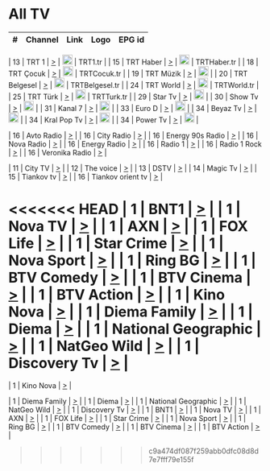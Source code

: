 <h1>All TV</h1>

| #   | Channel        | Link  | Logo | EPG id |
|:---:|:--------------:|:-----:|:----:|:------:|

| 13  | TRT 1            | [>](https://tv-trt1.medya.trt.com.tr/master.m3u8) | <img height="20" src="https://i.imgur.com/j786OLG.png"/> | TRT1.tr |
| 15  | TRT Haber        | [>](https://tv-trthaber.medya.trt.com.tr/master.m3u8) | <img height="20" src="https://i.imgur.com/OVfo8Ab.png"/> | TRTHaber.tr |
| 18  | TRT Çocuk        | [>](https://tv-trtcocuk.medya.trt.com.tr/master.m3u8) | <img height="20" src="https://i.imgur.com/QLFmD6d.png"/> | TRTCocuk.tr |
| 19  | TRT Müzik        | [>](https://tv-trtmuzik.medya.trt.com.tr/master.m3u8) | <img height="20" src="https://i.imgur.com/fIVFCEd.png"/> |
| 20  | TRT Belgesel     | [>](https://tv-trtbelgesel.medya.trt.com.tr/master.m3u8) | <img height="20" src="https://i.imgur.com/MGO87pe.png"/> | TRTBelgesel.tr |
| 24  | TRT World        | [>](https://tv-trtworld.medya.trt.com.tr/master.m3u8) | <img height="20" src="https://i.imgur.com/JEA2xpv.png"/> | TRTWorld.tr |
| 25  | TRT Türk         | [>](https://tv-trtturk.medya.trt.com.tr/master.m3u8) | <img height="20" src="https://i.imgur.com/OSTOQNw.png"/> | TRTTurk.tr |
| 29  | Star Tv   | [>](https://dogus-live.daioncdn.net/startv/startv_360p.m3u8) | <img height="20" src="https://i.imgur.com/IebUZx1.png"/> |
| 30  | Show Tv     | [>](https://ciner-live.daioncdn.net/showtv/showtv.m3u8) | <img height="20" src="https://i.imgur.com/IebUZx1.png"/> |
| 31  | Kanal 7     | [>](https://kanal7-live.daioncdn.net/kanal7/kanal7.m3u8) | <img height="20" src="https://i.imgur.com/IebUZx1.png"/> |
| 33  | Euro D    | [>](https://www.youtube.com/user/KanalD/live) | <img height="20" src="https://i.imgur.com/IebUZx1.png"/> |
| 34  | Beyaz Tv     | [>](https://beyaztv-live.daioncdn.net/beyaztv/beyaztv.m3u8) | <img height="20" src="https://i.imgur.com/IebUZx1.png"/> |
| 34  | Kral Pop Tv     | [>](https://www.youtube.com/watch?v=GuFTuKoXepw) | <img height="20" src="https://i.imgur.com/IebUZx1.png"/> |
| 34  | Power Tv     | [>](https://livetv.powerapp.com.tr/powerTV/powerhd.smil/chunklist.m3u8) | <img height="20" src="https://i.imgur.com/IebUZx1.png"/> |

| 16  | Avto Radio | [>](http://stream.metacast.eu/avtoradio.mp3.m3u) |
| 16  | City Radio | [>](http://stream.metacast.eu/city.aac.m3u) |
| 16  | Energy 90s Radio | [>](http://stream.metacast.eu/energy-90s.m3u) |
| 16  | Nova Radio | [>](http://stream.metacast.eu/nova.aac.m3u) |
| 16  | Energy Radio | [>](http://stream.metacast.eu/nrj.aac.m3u) |
| 16  | Radio 1 | [>](http://stream.metacast.eu/radio1.aac.m3u) |
| 16  | Radio 1 Rock | [>](http://stream.metacast.eu/radio1rock.aac.m3u) |
| 16  | Veronika Radio | [>](http://stream.metacast.eu/veronika.aac.m3u) |

| 11  | City TV | [>](https://tv.city.bg/play/tshls/citytv/index.m3u8) |
| 12  | The voice | [>](https://bss1.neterra.tv/thevoice/thevoice.m3u8) |
| 13  | DSTV | [>](http://46.249.95.140:8081/hls/data.m3u8) |
| 14  | Magic Tv | [>](https://bss1.neterra.tv/magictv/magictv.m3u8) |
| 15  | Tiankov tv | [>](https://streamer103.neterra.tv/tiankov-folk/live.m3u8) |
| 16  | Tiankov orient tv | [>](https://streamer103.neterra.tv/tiankov-orient/live.m3u8) |

<<<<<<< HEAD
| 1 | BNT1 | [>](https://ymkaya.xyz:18289/tv/bnt1/playlist.m3u8?wmsAuthSign=c2VydmVyX3RpbWU9NC8yOC8yMDI1IDY6NDY6MDUgUE0maGFzaF92YWx1ZT0ybFFCamlSTFcwczVDVFNJeWl2U0N3PT0mdmFsaWRtaW51dGVzPTYw) |
| 1 | Nova TV | [>](https://ymkaya.xyz:18289/tv/novatv/playlist.m3u8?wmsAuthSign=c2VydmVyX3RpbWU9NC8yOC8yMDI1IDY6NDY6MTYgUE0maGFzaF92YWx1ZT1IV0VhU2ZhYWcwUldrcVhZdUFVZjN3PT0mdmFsaWRtaW51dGVzPTYw) |
| 1 | AXN | [>](https://ymkaya.xyz:18289/tv/axn/playlist.m3u8?wmsAuthSign=c2VydmVyX3RpbWU9NC8yOC8yMDI1IDY6NDY6MjcgUE0maGFzaF92YWx1ZT1sd0RuVUE0cGtKODJWOU5TdFhWQXd3PT0mdmFsaWRtaW51dGVzPTYw) |
| 1 | FOX Life | [>](https://ymkaya.xyz:18289/tv/foxlife/playlist.m3u8?wmsAuthSign=c2VydmVyX3RpbWU9NC8yOC8yMDI1IDY6NDY6MzcgUE0maGFzaF92YWx1ZT15NWFxaEQwS1BPUTl0azhDelgzMFJ3PT0mdmFsaWRtaW51dGVzPTYw) |
| 1 | Star Crime | [>](https://ymkaya.xyz:18289/tv/foxcrime/playlist.m3u8?wmsAuthSign=c2VydmVyX3RpbWU9NC8yOC8yMDI1IDY6NDY6NDcgUE0maGFzaF92YWx1ZT1MeU9XaWY5RUMwSWNheXhGSlg1QnpnPT0mdmFsaWRtaW51dGVzPTYw) |
| 1 | Nova Sport | [>](https://ymkaya.xyz:18289/tv/novasport/playlist.m3u8?wmsAuthSign=c2VydmVyX3RpbWU9NC8yOC8yMDI1IDY6NDY6NTcgUE0maGFzaF92YWx1ZT02cEJUQ0k5SlJIY2dpS0o3cEY0eDdRPT0mdmFsaWRtaW51dGVzPTYw) |
| 1 | Ring BG | [>](https://ymkaya.xyz:18289/tv/ringbg/playlist.m3u8?wmsAuthSign=c2VydmVyX3RpbWU9NC8yOC8yMDI1IDY6NDc6MDcgUE0maGFzaF92YWx1ZT1KVWdWM1RwSE5WMnA3NzJpbEpzcDVRPT0mdmFsaWRtaW51dGVzPTYw) |
| 1 | BTV Comedy | [>](https://ymkaya.xyz:18289/tv/btvcomedy/playlist.m3u8?wmsAuthSign=c2VydmVyX3RpbWU9NC8yOC8yMDI1IDY6NDc6MTggUE0maGFzaF92YWx1ZT15dHZYMWQ4TzJjSnA0MTZlN1pxSkRRPT0mdmFsaWRtaW51dGVzPTYw) |
| 1 | BTV Cinema | [>](https://ymkaya.xyz:18289/tv/btvcinema/playlist.m3u8?wmsAuthSign=c2VydmVyX3RpbWU9NC8yOC8yMDI1IDY6NDc6MjcgUE0maGFzaF92YWx1ZT1kSjNVeGZrYmpTWUZJQVA0TXI4UjdRPT0mdmFsaWRtaW51dGVzPTYw) |
| 1 | BTV Action | [>](https://ymkaya.xyz:18289/tv/btvaction/playlist.m3u8?wmsAuthSign=c2VydmVyX3RpbWU9NC8yOC8yMDI1IDY6NDc6MzcgUE0maGFzaF92YWx1ZT01SjdYQ3BuTEFKMEdBZjJFZ3RLblpBPT0mdmFsaWRtaW51dGVzPTYw) |
| 1 | Kino Nova | [>](https://ymkaya.xyz:18289/tv/kinonova/playlist.m3u8?wmsAuthSign=c2VydmVyX3RpbWU9NC8yOC8yMDI1IDY6NDc6NDcgUE0maGFzaF92YWx1ZT02OThYVkp0WEtGSTJFWlhGbERCaWtRPT0mdmFsaWRtaW51dGVzPTYw) |
| 1 | Diema Family | [>](https://ymkaya.xyz:18289/tv/diemafamily/playlist.m3u8?wmsAuthSign=c2VydmVyX3RpbWU9NC8yOC8yMDI1IDY6NDc6NTcgUE0maGFzaF92YWx1ZT03VzNKSzhmTnFNYjgwWDJiREx5bndnPT0mdmFsaWRtaW51dGVzPTYw) |
| 1 | Diema | [>](https://ymkaya.xyz:18289/tv/diema/playlist.m3u8?wmsAuthSign=c2VydmVyX3RpbWU9NC8yOC8yMDI1IDY6NDg6MDcgUE0maGFzaF92YWx1ZT1KamF4NCtkL2w3dWdiL3NIc2VPK29RPT0mdmFsaWRtaW51dGVzPTYw) |
| 1 | National Geographic | [>](https://ymkaya.xyz:18289/tv/natgeo/playlist.m3u8?wmsAuthSign=c2VydmVyX3RpbWU9NC8yOC8yMDI1IDY6NDg6MTcgUE0maGFzaF92YWx1ZT1PWUFRZkNMR3d4aDRJdS9Nb00yMDdRPT0mdmFsaWRtaW51dGVzPTYw) |
| 1 | NatGeo Wild | [>](https://ymkaya.xyz:18289/tv/natgeowild/playlist.m3u8?wmsAuthSign=c2VydmVyX3RpbWU9NC8yOC8yMDI1IDY6NDg6MjcgUE0maGFzaF92YWx1ZT1JVXR0YnBnZWhZM3RDajFzc2FnT0NRPT0mdmFsaWRtaW51dGVzPTYw) |
| 1 | Discovery Tv | [>](https://ymkaya.xyz:18289/tv/discovery/playlist.m3u8?wmsAuthSign=c2VydmVyX3RpbWU9NC8yOC8yMDI1IDY6NDg6MzggUE0maGFzaF92YWx1ZT1JQ3JONVdyWTFSa1d1VXpjSk43YU5RPT0mdmFsaWRtaW51dGVzPTYw) |
=======


| 1 | Kino Nova | [>](https://ymkaya.xyz:11336/tv/kinonova/playlist.m3u8?wmsAuthSign=c2VydmVyX3RpbWU9MS8yLzIwMjUgNDo0MDoyMCBBTSZoYXNoX3ZhbHVlPWlFS1FrWEtMMVRFM3l5YklUWUJQUHc9PSZ2YWxpZG1pbnV0ZXM9NjA=) |

| 1 | Diema Family | [>](https://ymkaya.xyz:11336/tv/diemafamily/playlist.m3u8?wmsAuthSign=c2VydmVyX3RpbWU9MS8yLzIwMjUgNDo0MDozMCBBTSZoYXNoX3ZhbHVlPUVUaTVKTldvZTF5WVVCM0YwL21kaXc9PSZ2YWxpZG1pbnV0ZXM9NjA=) |
| 1 | Diema | [>](https://ymkaya.xyz:11336/tv/diema/playlist.m3u8?wmsAuthSign=c2VydmVyX3RpbWU9MS8yLzIwMjUgNDo0MDo0MCBBTSZoYXNoX3ZhbHVlPVlYMWVJT2NuUjNpUTBsaytEUFFOS2c9PSZ2YWxpZG1pbnV0ZXM9NjA=) |
| 1 | National Geographic | [>](https://ymkaya.xyz:11336/tv/natgeo/playlist.m3u8?wmsAuthSign=c2VydmVyX3RpbWU9MS8yLzIwMjUgNDo0MTo0MSBBTSZoYXNoX3ZhbHVlPTJQTlVmcG5nYWx0M013eUhGRGxnd0E9PSZ2YWxpZG1pbnV0ZXM9NjA=) |
| 1 | NatGeo Wild | [>](https://ymkaya.xyz:11336/tv/natgeowild/playlist.m3u8?wmsAuthSign=c2VydmVyX3RpbWU9MS8yLzIwMjUgNDo0MTo1MSBBTSZoYXNoX3ZhbHVlPVl1OXZaTTliN0hGWEN3eDBYd1duNkE9PSZ2YWxpZG1pbnV0ZXM9NjA=) |
| 1 | Discovery Tv | [>](https://ymkaya.xyz:11336/tv/discovery/playlist.m3u8?wmsAuthSign=c2VydmVyX3RpbWU9MS8yLzIwMjUgNDo0MjowMSBBTSZoYXNoX3ZhbHVlPWtBQmdLNlY2RmQwWElzMVYzSDJyVkE9PSZ2YWxpZG1pbnV0ZXM9NjA=) |
| 1 | BNT1 | [>](https://ymkaya.xyz:11336/tv/bnt1/playlist.m3u8?wmsAuthSign=c2VydmVyX3RpbWU9MS8yLzIwMjUgNDozODozOCBBTSZoYXNoX3ZhbHVlPVVrMVlRQXpJWlhYeUh6ZFVpSC9NMUE9PSZ2YWxpZG1pbnV0ZXM9NjA=) |
| 1 | Nova TV | [>](https://ymkaya.xyz:11336/tv/novatv/playlist.m3u8?wmsAuthSign=c2VydmVyX3RpbWU9MS8yLzIwMjUgNDozODo0OCBBTSZoYXNoX3ZhbHVlPUVxQjh1a0ZzYkVGZU8zZDFGTzdreVE9PSZ2YWxpZG1pbnV0ZXM9NjA=) |
| 1 | AXN | [>](https://ymkaya.xyz:11336/tv/axn/playlist.m3u8?wmsAuthSign=c2VydmVyX3RpbWU9MS8yLzIwMjUgNDozODo1OCBBTSZoYXNoX3ZhbHVlPUpkWStGY1hkNXhaOVpPZ0thQ0FZL3c9PSZ2YWxpZG1pbnV0ZXM9NjA=) |
| 1 | FOX Life | [>](https://ymkaya.xyz:11336/tv/foxlife/playlist.m3u8?wmsAuthSign=c2VydmVyX3RpbWU9MS8yLzIwMjUgNDozOToxMCBBTSZoYXNoX3ZhbHVlPWt1ZDc1T3AzYlZDTjJnSy9TU0xJZlE9PSZ2YWxpZG1pbnV0ZXM9NjA=) |
| 1 | Star Crime | [>](https://ymkaya.xyz:11336/tv/foxcrime/playlist.m3u8?wmsAuthSign=c2VydmVyX3RpbWU9MS8yLzIwMjUgNDozOToyMCBBTSZoYXNoX3ZhbHVlPXIwVU45Nm9FR1l2enNkTG9TanBxbmc9PSZ2YWxpZG1pbnV0ZXM9NjA=) |
| 1 | Nova Sport | [>](https://ymkaya.xyz:11336/tv/novasport/playlist.m3u8?wmsAuthSign=c2VydmVyX3RpbWU9MS8yLzIwMjUgNDozOTozMCBBTSZoYXNoX3ZhbHVlPXlSZ0UxazVaM0xhSmc0NmR4T0c1T2c9PSZ2YWxpZG1pbnV0ZXM9NjA=) |
| 1 | Ring BG | [>](https://ymkaya.xyz:11336/tv/ringbg/playlist.m3u8?wmsAuthSign=c2VydmVyX3RpbWU9MS8yLzIwMjUgNDozOTo0MCBBTSZoYXNoX3ZhbHVlPTR4aUlFNHVUYWN4enY1WkVuOFZma2c9PSZ2YWxpZG1pbnV0ZXM9NjA=) |
| 1 | BTV Comedy | [>](https://ymkaya.xyz:11336/tv/btvcomedy/playlist.m3u8?wmsAuthSign=c2VydmVyX3RpbWU9MS8yLzIwMjUgNDozOTo1MCBBTSZoYXNoX3ZhbHVlPUtrMTJ2RHNTTUU1RFp1ZkVOdXFSK3c9PSZ2YWxpZG1pbnV0ZXM9NjA=) |
| 1 | BTV Cinema | [>](https://ymkaya.xyz:11336/tv/btvcinema/playlist.m3u8?wmsAuthSign=c2VydmVyX3RpbWU9MS8yLzIwMjUgNDozOTo1OSBBTSZoYXNoX3ZhbHVlPTZWcU9FZW56cG1NM1lrYy8xNE5NeHc9PSZ2YWxpZG1pbnV0ZXM9NjA=) |
| 1 | BTV Action | [>](https://ymkaya.xyz:11336/tv/btvaction/playlist.m3u8?wmsAuthSign=c2VydmVyX3RpbWU9MS8yLzIwMjUgNDo0MDoxMCBBTSZoYXNoX3ZhbHVlPUlDd0ErRkZVWThyMVZwR3c2REdGZ3c9PSZ2YWxpZG1pbnV0ZXM9NjA=) |
>>>>>>> c9a474df087f259abb0dfc08d8d7e7fff79e155f
